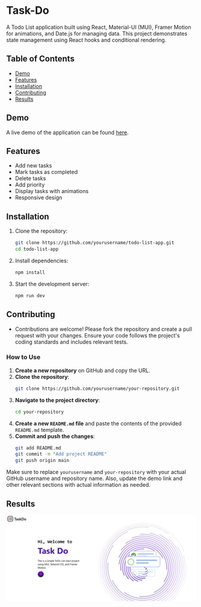 # Task-Do

A Todo List application built using React, Material-UI (MUI), Framer Motion for animations, and Date.js for managing data. This project demonstrates state management using React hooks and conditional rendering.

## Table of Contents

- [Demo](#demo)
- [Features](#features)
- [Installation](#installation)
- [Contributing](#contributing)
- [Results](#results)

## Demo

A live demo of the application can be found [here](#).

## Features

- Add new tasks
- Mark tasks as completed
- Delete tasks
- Add priority
- Display tasks with animations
- Responsive design

## Installation

1. Clone the repository:
    ```bash
    git clone https://github.com/yourusername/todo-list-app.git
    cd todo-list-app
    ```

2. Install dependencies:
    ```bash
    npm install
    ```

3. Start the development server:
    ```bash
    npm run dev
    ```
## Contributing

- Contributions are welcome! Please fork the repository and create a pull request with your changes. Ensure your code follows the project's coding standards and includes relevant tests.


### How to Use

1. **Create a new repository** on GitHub and copy the URL.
2. **Clone the repository**:
    ```bash
    git clone https://github.com/yourusername/your-repository.git
    ```
3. **Navigate to the project directory**:
    ```bash
    cd your-repository
    ```
4. **Create a new `README.md` file** and paste the contents of the provided `README.md` template.
5. **Commit and push the changes**:
    ```bash
    git add README.md
    git commit -m "Add project README"
    git push origin main
    ```

Make sure to replace `yourusername` and `your-repository` with your actual GitHub username and repository name. Also, update the demo link and other relevant sections with actual information as needed.

## Results

![Hero Page](https://github.com/an-gr-hh1/Task-Do/blob/main/public/Task.png?raw=true)

